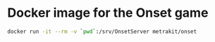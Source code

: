 # Docker image for the Onset game

```bash
docker run -it --rm -v `pwd`:/srv/OnsetServer metrakit/onset
```
